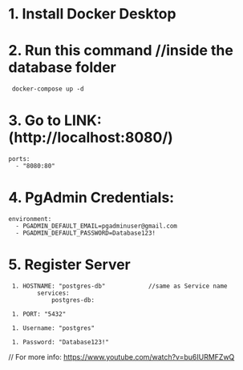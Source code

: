 # 1. Install Docker Desktop 

# 2. Run this command                 //inside the database folder

     docker-compose up -d 



# 3. Go to LINK:  (http://localhost:8080/)

    ports:
      - "8080:80"



# 4. PgAdmin Credentials: 

    environment:
      - PGADMIN_DEFAULT_EMAIL=pgadminuser@gmail.com
      - PGADMIN_DEFAULT_PASSWORD=Database123!



# 5. Register Server

     1. HOSTNAME: "postgres-db"            //same as Service name
            services:
                postgres-db:

     1. PORT: "5432"

     1. Username: "postgres"

     1. Password: "Database123!"



// For more info: https://www.youtube.com/watch?v=bu6IURMFZwQ
